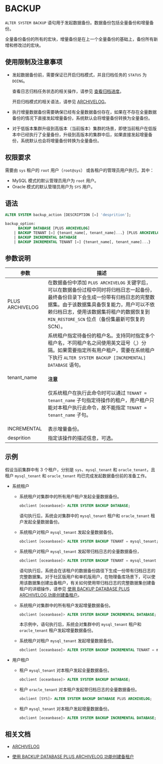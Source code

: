 # BACKUP

`ALTER SYSTEM BACKUP` 语句用于发起数据备份。数据备份包括全量备份和增量备份。

全量备份备份的所有的宏块，增量备份是在上一个全量备份的基础上，备份所有新增和修改过的宏块。

## 使用限制及注意事项

* 发起数据备份前，需要保证已开启归档模式，并且归档任务的 `STATUS` 为 `DOING`。

  查看日志归档任务状态的相关操作，请参见 [查看归档进度](../../../../../600.manage/600.backup-and-recovery/300.log-archive/600.view-log-archive-progress.md)。
  
  开启归档模式的相关语法，请参见 [ARCHIVELOG](200.archivelog.md)。

* 执行增量数据备份需要确保已经有全量数据备份存在，如果在不存在全量数据备份的情况下直接发起增量备份，系统默认会将增量备份转换为全量备份。

* 对于低版本集群升级到高版本（当前版本）集群的场景，即使当前租户在低版本中已经执行了全量备份，升级到高版本的集群中后，如果直接发起增量备份，系统默认也会将增量备份转换为全量备份。

## 权限要求

需要由 `sys` 租户的 `root` 用户（`root@sys`） 或各租户的管理员用户执行。其中：

* MySQL 模式的默认管理员用户为 `root` 用户。
* Oracle 模式的默认管理员用户为 `SYS` 用户。

## 语法

```sql
ALTER SYSTEM backup_action [DESCRIPTION [=] 'desprition'];

backup_option:
      BACKUP DATABASE [PLUS ARCHIVELOG]
    | BACKUP TENANT [=] {tenant_name[, tenant_name]...} [PLUS ARCHIVELOG]
    | BACKUP INCREMENTAL DATABASE
    | BACKUP INCREMENTAL TENANT [=] {tenant_name[, tenant_name]...} 

```

## 参数说明

| 参数            | 描述                                                                |
|-----------------|---------------------------------------------------------------------------|
| PLUS ARCHIVELOG | 在数据备份中添加 `PLUS ARCHIVELOG` 关键字后，可以在数据备份过程中同时将归档日志一起备份，最终备份目录下会生成一份带有归档日志的完整数据集。由于该数据集具备恢复能力，用户可以不依赖归档日志，使用该数据集将租户的数据恢复到 `MIN_RESTORE_SCN` 位点（备份集最新可恢复的 SCN）。 |
| tenant_name     | 系统租户指定待备份的租户名。支持同时指定多个租户名，不同租户名之间使用英文逗号（,）分隔。如果需要指定所有用户租户，需要在系统租户下执行 `ALTER SYSTEM BACKUP [INCREMENTAL] DATABASE` 语句。<main id="notice" type='notice'> <h4>注意</h4><p>仅系统租户在执行此命令时可以通过 <code>TENANT = tenant_name</code> 子句指定待操作的租户，用户租户只能对本租户执行此命令，故不能指定 <code>TENANT = tenant_name</code> 子句。</p></main>                        |
| INCREMENTAL     | 表示增量备份。                                                             |
| desprition      | 指定该操作的描述信息，可选。 |

## 示例

假设当前集群中有 3 个租户，分别是 `sys`、`mysql_tenant` 和 `oracle_tenant`，且租户 `mysql_tenant` 和 `oracle_tenant` 均已完成发起数据备份前的准备工作。

* 系统租户

  * 系统租户对集群中的所有用户租户发起全量数据备份。

    ```sql
    obclient [oceanbase]> ALTER SYSTEM BACKUP DATABASE;
    ```

    语句执行后，系统会对集群中的 `mysql_tenant` 租户和 `oracle_tenant` 租户发起全量数据备份。

  * 系统租户对租户 `mysql_tenant` 发起全量数据备份。

    ```sql
    obclient [oceanbase]> ALTER SYSTEM BACKUP TENANT = mysql_tenant;
    ```

  * 系统租户对租户 `mysql_tenant` 发起带归档日志的全量数据备份，

    ```sql
    obclient [oceanbase]> ALTER SYSTEM BACKUP TENANT = mysql_tenant PLUS ARCHIVELOG;
    ```

    语句执行后，系统会在该租户的数据备份路径下生成一份带有归档日志的完整数据集。对于社区版用户和单机版用户，在物理备库场景下，可以使用该数据集创建出备租户，有关如何使用带归档日志的完整数据集创建备租户的详细操作，请参见 [使用 BACKUP DATABASE PLUS ARCHIVELOG 功能创建备租户](../../../../../600.manage/400.high-availability/300.physical-standby-database-disaster-recovery/200.create-a-standby-tenant/400.create-a-standby-tenant-by-backup-database-plus-archivelog.md)。

  * 系统租户对集群中的所有租户发起增量数据备份。

    ```sql
    obclient [oceanbase]> ALTER SYSTEM BACKUP INCREMENTAL DATABASE;
    ```

    本示例中，语句执行后，系统会对集群中的 `mysql_tenant` 租户和 `oracle_tenant` 租户发起增量数据备份。

  * 系统租户对租户 `mysql_tenant` 发起增量数据备份。

    ```sql
    obclient [oceanbase]> ALTER SYSTEM BACKUP INCREMENTAL TENANT = mysql_tenant;
    ```

* 用户租户

  * 租户 `mysql_tenant` 对本租户发起全量数据备份。

    ```sql
    obclient [oceanbase]> ALTER SYSTEM BACKUP DATABASE;
    ```

  * 租户 `oracle_tenant` 对本租户发起带归档日志的全量数据备份。

    ```sql
    obclient [SYS]> ALTER SYSTEM BACKUP DATABASE PLUS ARCHIVELOG;
    ```

  * 租户 `mysql_tenant` 对本租户发起增量数据备份。

    ```sql
    obclient [oceanbase]> ALTER SYSTEM BACKUP INCREMENTAL DATABASE;
    ```

## 相关文档

* [ARCHIVELOG](200.archivelog.md)

* [使用 BACKUP DATABASE PLUS ARCHIVELOG 功能创建备租户](../../../../../600.manage/400.high-availability/300.physical-standby-database-disaster-recovery/200.create-a-standby-tenant/400.create-a-standby-tenant-by-backup-database-plus-archivelog.md)
